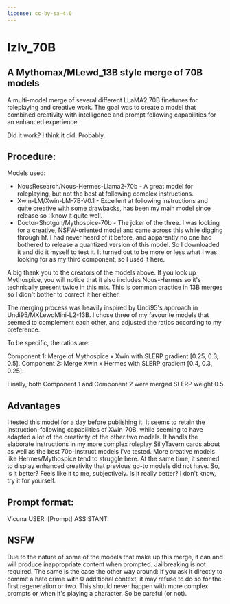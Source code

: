 ```yaml
---
license: cc-by-sa-4.0
---
```



# lzlv_70B 
## A Mythomax/MLewd_13B style merge of 70B models

A multi-model merge of several different LLaMA2 70B finetunes for roleplaying and creative work. The goal was to create a model that combined creativity with intelligence and prompt following capabilities for an enhanced experience.

Did it work? I think it did. Probably. 


## Procedure:

Models used:
- NousResearch/Nous-Hermes-Llama2-70b - A great model for roleplaying, but not the best at following complex instructions.
- Xwin-LM/Xwin-LM-7B-V0.1 - Excellent at following instructions and quite creative with some drawbacks, has been my main model since release so I know it quite well.
- Doctor-Shotgun/Mythospice-70b - The joker of the three. I was looking for a creative, NSFW-oriented model and came across this while digging through hf. I had never heard of it before, and apparently no one had bothered to release a quantized version of this model. So I downloaded it and did it myself to test it. It turned out to be more or less what I was looking for as my third component, so I used it here. 

A big thank you to the creators of the models above. If you look up Mythospice, you will notice that it also includes Nous-Hermes so it's technically present twice in this mix. This is common practice in 13B merges so I didn't bother to correct it her either. 


The merging process was heavily inspired by Undi95's approach in Undi95/MXLewdMini-L2-13B. I chose three of my favourite models that seemed to complement each other, and adjusted the ratios according to my preference.

To be specific, the ratios are:

Component 1: Merge of Mythospice x Xwin with SLERP gradient [0.25, 0.3, 0.5].
Component 2: Merge Xwin x Hermes with SLERP gradient [0.4, 0.3, 0.25].

Finally, both Component 1 and Component 2 were merged SLERP weight 0.5

## Advantages

I tested this model for a day before publishing it. It seems to retain the instruction-following capabilities of Xwin-70B, while seeming to have adapted a lot of the creativity of the other two models. 
It handls the elaborate instructions in my more complex roleplay SillyTavern cards about as well as the best 70b-Instruct models I've tested. More creative models like Hermes/Mythospice tend to struggle here. At the same time, it seemed to display enhanced creativity that previous go-to models did not have.
So, is it better? Feels like it to me, subjectively. Is it really better? I don't know, try it for yourself. 

## Prompt format:
Vicuna
USER: [Prompt]
ASSISTANT: 



## NSFW
Due to the nature of some of the models that make up this merge, it can and will produce inappropriate content when prompted. Jailbreaking is not required. The same is the case the other way around: if you ask it directly to commit a hate crime with 0 additional context, it may refuse to do so for the first regeneration or two. This should never happen with more complex prompts or when it's playing a character. 
So be careful (or not). 



